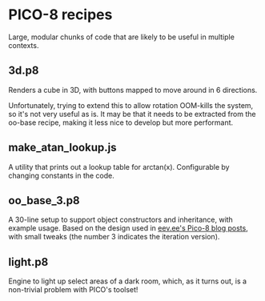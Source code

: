 # PICO-8 recipes

Large, modular chunks of code that are likely to be useful in multiple contexts.

## 3d.p8

Renders a cube in 3D, with buttons mapped to move around in 6 directions.

Unfortunately, trying to extend this to allow rotation OOM-kills the system, so it's not very useful as is. It may be that it needs to be extracted from the oo-base recipe, making it less nice to develop but more performant.

## make_atan_lookup.js

A utility that prints out a lookup table for arctan(x). Configurable by changing constants in the code.

## oo_base_3.p8

A 30-line setup to support object constructors and inheritance, with example usage. Based on the design used in [eev.ee's Pico-8 blog posts](https://eev.ee/blog/2021/01/26/gamedev-from-scratch-1-scaffolding/), with small tweaks (the number 3 indicates the iteration version).

## light.p8

Engine to light up select areas of a dark room, which, as it turns out, is a non-trivial problem with PICO's toolset!
